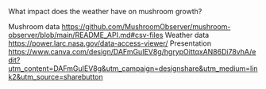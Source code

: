 What impact does the weather have on mushroom growth?


Mushroom data https://github.com/MushroomObserver/mushroom-observer/blob/main/README_API.md#csv-files 
Weather data https://power.larc.nasa.gov/data-access-viewer/
Presentation https://www.canva.com/design/DAFmGuIEV8g/hgrypOittqxAN86Di78vhA/edit?utm_content=DAFmGuIEV8g&utm_campaign=designshare&utm_medium=link2&utm_source=sharebutton
